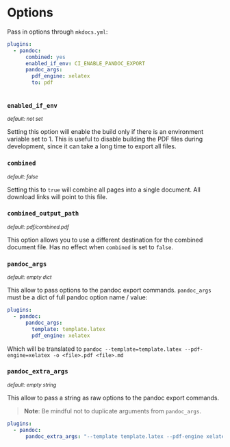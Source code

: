 # Options

Pass in options through `mkdocs.yml`:

```yaml
plugins:
  - pandoc:
      combined: yes
      enabled_if_env: CI_ENABLE_PANDOC_EXPORT
      pandoc_args:
        pdf_engine: xelatex
        to: pdf
        
```

### `enabled_if_env`

<small>*default: not set*</small>

Setting this option will enable the build only if there is an environment variable set to 1. This is useful to disable building the PDF files during development, since it can take a long time to export all files.

### `combined` 

<small>*default: false*</small>

Setting this to `true` will combine all pages into a single document. All download links will point to this file.

### `combined_output_path` 

<small>*default: pdf/combined.pdf*</small>

This option allows you to use a different destination for the combined document file. Has no effect when `combined` is set to `false`.

### `pandoc_args`

<small>*default: empty dict*</small>

This allow to pass options to the pandoc export commands. 
`pandoc_args` must be a dict of full pandoc option name / value:

```yaml
plugins:
  - pandoc:
      pandoc_args:
        template: template.latex
        pdf_engine: xelatex
```

Which will be translated to `pandoc --template=template.latex --pdf-engine=xelatex -o <file>.pdf <file>.md`

### `pandoc_extra_args`

<small>*default: empty string*</small>

This allow to pass a string as raw options to the pandoc export commands.

> **Note**: Be mindful not to duplicate arguments from `pandoc_args`.

```yaml
plugins:
  - pandoc:
      pandoc_extra_args: "--template template.latex --pdf-engine xelatex"
```
